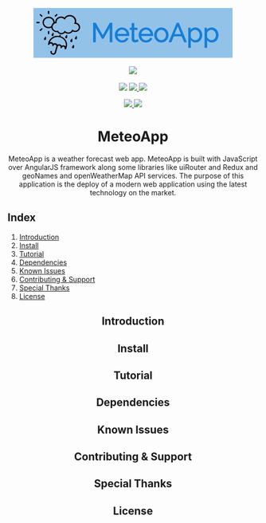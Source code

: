 <p align="center">
  <a href="https://github.com/jLagosCarrera/MeteoApp">
    <img src="img/logo.png" height="100px"/>
  </a>
</p>
<p align="center">
  <a href="https://app.netlify.com/sites/meteoapp/deploys" alt="Netlify Continuous Deployment">
    <img src="https://api.netlify.com/api/v1/badges/5afac4ae-1dc4-4a0a-a291-c6a3167a2442/deploy-status">
  </a>
</p>
<p align="center">
  <img src="https://img.shields.io/maintenance/yes/2019.svg?style=plastic">
  <a href="https://github.com/jLagosCarrera/MeteoApp/releases" alt="Download Repository">
    <img src="https://img.shields.io/github/downloads/jLagosCarrera/MeteoApp/total.svg?style=plastic">
  </a>
  <img src="https://img.shields.io/github/repo-size/JLagosCarrera/MeteoApp.svg?style=plastic">
</p>
<p align="center">
  <a href="https://github.com/jLagosCarrera/MeteoApp/issues" alt="Open Issues">
    <img src="https://img.shields.io/github/issues/jLagosCarrera/MeteoApp.svg?style=plastic">
  </a>
  <a href="https://github.com/jLagosCarrera/MeteoApp/issues?q=is%3Aissue+is%3Aclosed" alt="Closed Issues">
    <img src="https://img.shields.io/github/issues-closed/jLagosCarrera/MeteoApp.svg?style=plastic">
  </a>
</p>
<h1 align="center">MeteoApp</h1>
<p align="center">MeteoApp is a weather forecast web app. MeteoApp is built with JavaScript over AngularJS framework along some libraries like uiRouter and Redux and geoNames and openWeatherMap API services. The purpose of this application is the deploy of a modern web application using the latest technology on the market.</p>

## Index
1. [Introduction](#introduction)
2. [Install](#install)
3. [Tutorial](#tutorial)
4. [Dependencies](#dependencies)
5. [Known Issues](#known-issues)
6. [Contributing & Support](#contributing-&-support)
7. [Special Thanks](#special-thanks)
8. [License](#license)

<h2 align="center">Introduction</h2>

<h2 align="center">Install</h2>

<h2 align="center">Tutorial</h2>

<h2 align="center">Dependencies</h2>

<h2 align="center">Known Issues</h2>

<h2 align="center">Contributing & Support</h2>

<h2 align="center">Special Thanks</h2>

<h2 align="center">License</h2>
